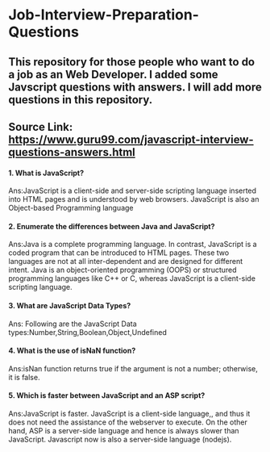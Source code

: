 # Job-Interview-Preparation-Questions
## This repository for those people who want to do a job as an Web Developer. I added some Javscript questions with answers. I will add more questions in this repository. 
## Source Link: https://www.guru99.com/javascript-interview-questions-answers.html

#### 1. What is JavaScript?
Ans:JavaScript is a client-side and server-side scripting language inserted into HTML pages and is understood by web browsers. JavaScript is also an Object-based Programming language

#### 2. Enumerate the differences between Java and JavaScript?
Ans:Java is a complete programming language. In contrast, JavaScript is a coded program that can be introduced to HTML pages. These two languages are not at all inter-dependent and are designed for different intent. Java is an object-oriented programming (OOPS) or structured programming languages like C++ or C, whereas JavaScript is a client-side scripting language.

#### 3. What are JavaScript Data Types?
Ans: Following are the JavaScript Data types:Number,String,Boolean,Object,Undefined

#### 4. What is the use of isNaN function?
Ans:isNan function returns true if the argument is not a number; otherwise, it is false.

#### 5. Which is faster between JavaScript and an ASP script?
Ans:JavaScript is faster. JavaScript is a client-side language,, and thus it does not need the assistance of the webserver to execute. On the other hand, ASP is a server-side language and hence is always slower than JavaScript. Javascript now is also a server-side language (nodejs).
